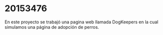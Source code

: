 # 20153476
En este proyecto se trabajó una pagina web llamada DogKeepers en la cual simulamos una página de adopción de perros.
